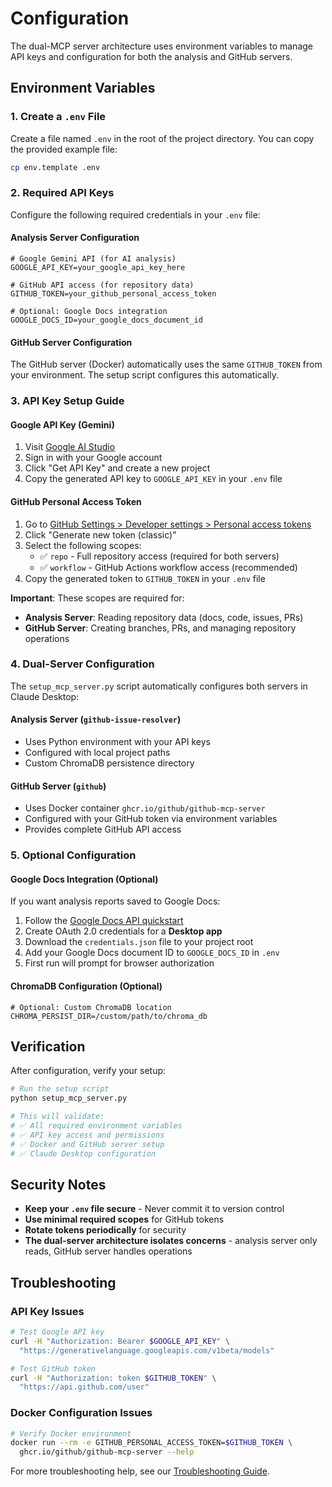 # Configuration

The dual-MCP server architecture uses environment variables to manage API keys and configuration for both the analysis and GitHub servers.

## Environment Variables

### 1. Create a `.env` File

Create a file named `.env` in the root of the project directory. You can copy the provided example file:

```bash
cp env.template .env
```

### 2. Required API Keys

Configure the following required credentials in your `.env` file:

#### Analysis Server Configuration
```env
# Google Gemini API (for AI analysis)
GOOGLE_API_KEY=your_google_api_key_here

# GitHub API access (for repository data)
GITHUB_TOKEN=your_github_personal_access_token

# Optional: Google Docs integration
GOOGLE_DOCS_ID=your_google_docs_document_id
```

#### GitHub Server Configuration
The GitHub server (Docker) automatically uses the same `GITHUB_TOKEN` from your environment. The setup script configures this automatically.

### 3. API Key Setup Guide

#### Google API Key (Gemini)
1. Visit [Google AI Studio](https://ai.google.dev/)
2. Sign in with your Google account
3. Click "Get API Key" and create a new project
4. Copy the generated API key to `GOOGLE_API_KEY` in your `.env` file

#### GitHub Personal Access Token
1. Go to [GitHub Settings > Developer settings > Personal access tokens](https://github.com/settings/tokens)
2. Click "Generate new token (classic)"
3. Select the following scopes:
   - ✅ `repo` - Full repository access (required for both servers)
   - ✅ `workflow` - GitHub Actions workflow access (recommended)
4. Copy the generated token to `GITHUB_TOKEN` in your `.env` file

**Important**: These scopes are required for:
- **Analysis Server**: Reading repository data (docs, code, issues, PRs)
- **GitHub Server**: Creating branches, PRs, and managing repository operations

### 4. Dual-Server Configuration

The `setup_mcp_server.py` script automatically configures both servers in Claude Desktop:

#### Analysis Server (`github-issue-resolver`)
- Uses Python environment with your API keys
- Configured with local project paths
- Custom ChromaDB persistence directory

#### GitHub Server (`github`)
- Uses Docker container `ghcr.io/github/github-mcp-server`
- Configured with your GitHub token via environment variables
- Provides complete GitHub API access

### 5. Optional Configuration

#### Google Docs Integration (Optional)
If you want analysis reports saved to Google Docs:

1. Follow the [Google Docs API quickstart](https://developers.google.com/docs/api/quickstart/python#authorize_credentials_for_a_desktop_application)
2. Create OAuth 2.0 credentials for a **Desktop app**
3. Download the `credentials.json` file to your project root
4. Add your Google Docs document ID to `GOOGLE_DOCS_ID` in `.env`
5. First run will prompt for browser authorization

#### ChromaDB Configuration (Optional)
```env
# Optional: Custom ChromaDB location
CHROMA_PERSIST_DIR=/custom/path/to/chroma_db
```

## Verification

After configuration, verify your setup:

```bash
# Run the setup script
python setup_mcp_server.py

# This will validate:
# ✅ All required environment variables
# ✅ API key access and permissions
# ✅ Docker and GitHub server setup
# ✅ Claude Desktop configuration
```

## Security Notes

- **Keep your `.env` file secure** - Never commit it to version control
- **Use minimal required scopes** for GitHub tokens
- **Rotate tokens periodically** for security
- **The dual-server architecture isolates concerns** - analysis server only reads, GitHub server handles operations

## Troubleshooting

### API Key Issues
```bash
# Test Google API key
curl -H "Authorization: Bearer $GOOGLE_API_KEY" \
  "https://generativelanguage.googleapis.com/v1beta/models"

# Test GitHub token
curl -H "Authorization: token $GITHUB_TOKEN" \
  "https://api.github.com/user"
```

### Docker Configuration Issues
```bash
# Verify Docker environment
docker run --rm -e GITHUB_PERSONAL_ACCESS_TOKEN=$GITHUB_TOKEN \
  ghcr.io/github/github-mcp-server --help
```

For more troubleshooting help, see our [Troubleshooting Guide](../troubleshooting/common_issues.md). 